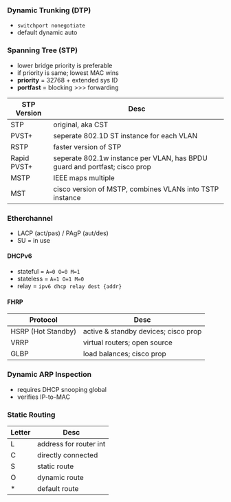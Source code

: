 ### Dynamic Trunking (DTP)
- `switchport nonegotiate` 
- default dynamic auto
### Spanning Tree (STP)
- lower bridge priority is preferable
- if priority is same; lowest MAC wins
- **priority** = 32768 + extended sys ID
- **portfast** = blocking >>> forwarding

| STP Version | Desc                                                                       |
| ----------- | -------------------------------------------------------------------------- |
| STP         | original, aka CST                                                          |
| PVST+       | seperate 802.1D ST instance for each VLAN                                  |
| RSTP        | faster version of STP                                                      |
| Rapid PVST+ | seperate 802.1w instance per VLAN, has BPDU guard and portfast; cisco prop |
| MSTP        | IEEE maps multiple                                                         |
| MST         | cisco version of MSTP, combines VLANs into TSTP instance                   |
### Etherchannel
- LACP (act/pas) / PAgP (aut/des)
- SU = in use
#### DHCPv6
- stateful = `A=0 O=0 M=1`
- stateless = `A=1 O=1 M=0`
- relay = `ipv6 dhcp relay dest {addr}`
#### FHRP

| Protocol           | Desc                                 |
| ------------------ | ------------------------------------ |
| HSRP (Hot Standby) | active & standby devices; cisco prop |
| VRRP               | virtual routers; open source         |
| GLBP               | load balances; cisco prop            |
### Dynamic ARP Inspection
- requires DHCP snooping global
- verifies IP-to-MAC
### Static Routing

| Letter | Desc                   |
| ------ | ---------------------- |
| L      | address for router int |
| C      | directly connected     |
| S      | static route           |
| O      | dynamic route          |
| *      | default route          |
